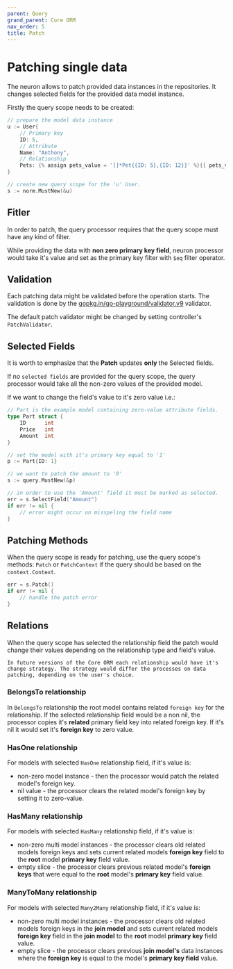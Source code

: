 ```yaml
---
parent: Query
grand_parent: Core ORM
nav_order: 5
title: Patch
---
```

# Patching single data

The neuron allows to patch provided data instances in the repositories.
It changes selected fields for the provided data model instance.

Firstly the query scope needs to be created:

```go
// prepare the model data instance
u := User{
    // Primary key
    ID: 5,
    // Attribute
    Name: "Anthony",
    // Relationship
    Pets: {% assign pets_value = '[]*Pet{{ID: 5},{ID: 12}}' %}{{ pets_value }},
}

// create new query scope for the 'u' User.
s := norm.MustNew(&u)
```

## Fitler

In order to patch, the query processor requires that the query scope must have any kind of filter.

While providing the data with **non zero primary key field**, neuron processor would take it's value and set as the primary key filter with `$eq` filter operator.



## Validation

Each patching data might be validated before the operation starts.
The validation is done by the [gopkg.in/go-playground/validator.v9](https://gopkg.in/go-playground/validator.v9) validator.

The default patch validator might be changed by setting controller's `PatchValidator`.


## Selected Fields

It is worth to emphasize that the **Patch** updates **only** the Selected fields.

If no `selected fields` are provided for the query scope, the query processor would take all the non-zero values of the provided model.

If we want to change the field's value to it's zero value i.e.:

```go
// Part is the example model containing zero-value attribute fields.
type Part struct {
    ID      int 
    Price   int
    Amount  int
}

// set the model with it's primary key equal to '1'
p := Part{ID: 1}

// we want to patch the amount to '0'
s := query.MustNew(&p)

// in order to use the 'Amount' field it must be marked as selected.
err = s.SelectField("Amount")
if err != nil {
    // error might occur on misspeling the field name
}
```

## Patching Methods

When the query scope is ready for patching, use the query scope's methods:
`Patch` or `PatchContext` if the query should be based on the `context.Context`.

```go
err = s.Patch()
if err != nil {
    // handle the patch error
}
```

## Relations 

When the query scope has selected the relationship field the patch would change their values depending on the relationship type and field's value.

```
In future versions of the Core ORM each relationship would have it's change strategy. The strategy would differ the processes on data patching, depending on the user's choice.
```

### BelongsTo relationship

In `BelongsTo` relationship the root model contains related `foreign key` for the relationship. 
If the selected relationship field would be a non nil, the processor copies it's **related** primary field key into related foreign key. If it's nil it would set it's **foreign key** to zero value.

### HasOne relationship

For models with selected `HasOne` relationship field, if it's value is:

*  non-zero model instance - then the processor would patch the related model's foreign key.
*  nil value - the processor clears the related model's foreign key by setting it to zero-value.

### HasMany relationship

For models with selected `HasMany` relationship field, if it's value is:

* non-zero multi model instances - the processor clears old related models foreign keys and sets current related models **foreign key** field to the **root** model **primary key** field value.
* empty slice - the processor clears previous related model's **foreign keys** that were equal to the **root** model's **primary key** field value.

### ManyToMany relationship

For models with selected `Many2Many` relationship field, if it's value is:

* non-zero multi model instances - the processor clears old related models foreign keys in the **join model** and sets current related models **foreign key** field in the **join model** to the **root** model **primary key** field value.
* empty slice - the processor clears previous **join model's** data instances where the **foreign key** is equal to the model's **primary key field** value.

